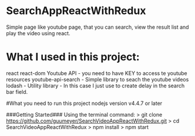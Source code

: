 # SearchAppReactWithRedux
Simple page like youtube page, that you can search, view the result list and play the video using react.

# What I used in this project:
react 
react-dom
Youtube API - you need to have KEY to access te youtube resources
youtube-api-search - Simple library to seach the youtube videos
lodash - Utility library - In this case I just use to create delay in the search bar field.

#What you need to run this project
nodejs version v4.4.7 or later

###Getting Started###
Using the terminal command:
	> git clone https://github.com/guumeyer/SearchVideoAppReactWithRedux.git
	> cd SearchVideoAppReactWithRedux
	> npm install
	> npm start